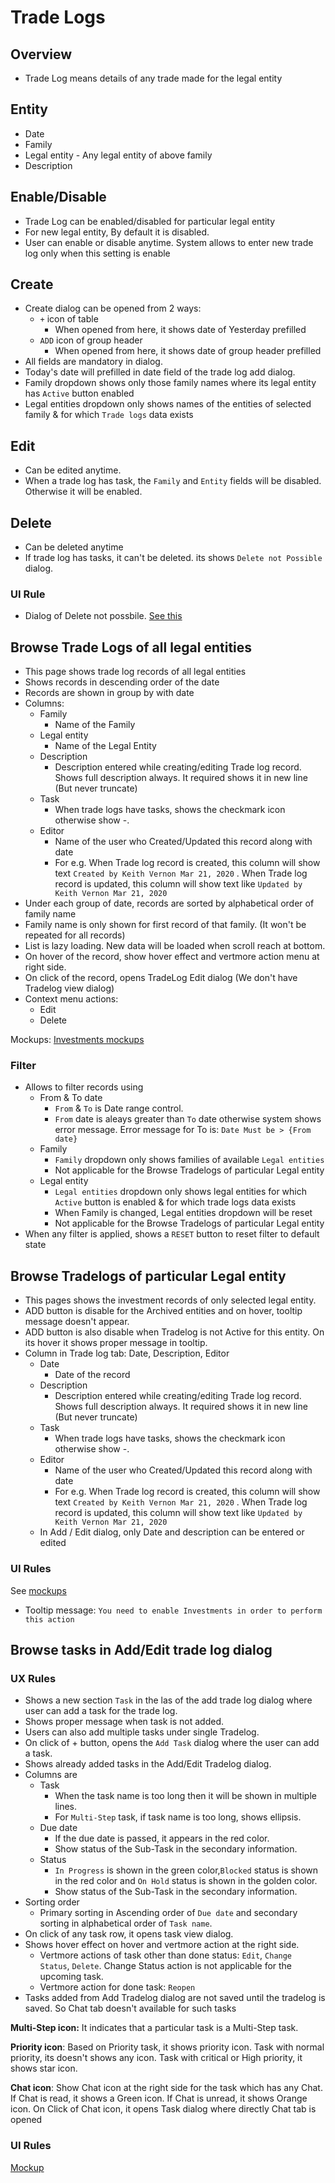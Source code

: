 # Trade Logs

## Overview

- Trade Log means details of any trade made for the legal entity

## Entity 

- Date
- Family 
- Legal entity - Any legal entity of above family
- Description


## Enable/Disable
- Trade Log can be enabled/disabled for particular legal entity
- For new legal entity, By default it is disabled.
- User can enable or disable anytime. System allows to enter new trade log only when this setting is enable

## Create
- Create dialog can be opened from 2 ways:
  - `+` icon of table
    - When opened from here, it shows date of Yesterday prefilled
  - `ADD`  icon of group header
    - When opened from here, it shows date of group header prefilled
- All fields are mandatory in dialog.
- Today's date will prefilled in date field of the trade log add dialog. 
- Family dropdown shows only those family names where its legal entity has `Active` button enabled
- Legal entities dropdown only shows names of the entities of selected family &  for which `Trade logs` data exists

## Edit

- Can be edited anytime.
- When a trade log has task, the `Family` and `Entity` fields will be disabled. Otherwise it will be enabled.

## Delete

- Can be deleted anytime
- If trade log has tasks, it can't be deleted. its shows `Delete not Possible` dialog.

### UI Rule
- Dialog of Delete not possbile. [See this](https://drive.google.com/file/d/13167mU6zSKIHJo31aWy1l5ag-tRjjKUV/view?usp=sharing)

## Browse Trade Logs of all legal entities

- This page shows trade log records of all legal entities
- Shows records in descending order of the date
- Records are shown in group by with date
- Columns: 
  - Family
    - Name of the Family
  - Legal entity
    - Name of the Legal Entity
  - Description
    - Description entered while creating/editing Trade log record. Shows full description always. It required shows it in new line (But never truncate)
  - Task
    - When trade logs have tasks, shows the checkmark icon otherwise show -.
  - Editor
    - Name of the user who Created/Updated this record along with date
    - For e.g. When Trade log record is created, this column will show text `Created by Keith Vernon Mar 21, 2020` . When Trade log record is updated, this column will show text like `Updated by Keith Vernon Mar 21, 2020`
- Under each group of date, records are sorted by alphabetical order of family name
- Family name is only shown for first record of that family. (It won't be repeated for all records)
- List is lazy loading. New data will be loaded when scroll reach at bottom.
- On hover of the record, show hover effect and vertmore action menu at right side.
- On click of the record, opens TradeLog Edit dialog (We don't have Tradelog view dialog)
- Context menu actions:
  - Edit
  - Delete

Mockups: [Investments mockups](https://drive.google.com/drive/folders/1A-wnVDLyK2-5pEcxuyrCWys6QMsjiEQR)

### Filter

- Allows to filter records using
  - From & To date
    - `From` & `To` is Date range control.
    - `From` date is aleays greater than `To` date otherwise system shows error message. Error message for To is: `Date Must be > {From date}`
  - Family
    - `Family` dropdown only shows families of available `Legal entities`
    - Not applicable for the Browse Tradelogs of particular Legal entity
  - Legal entity
    - `Legal entities` dropdown only shows legal entities for which `Active` button is enabled & for which trade logs data exists
    - When Family is changed, Legal entities dropdown will be reset
    - Not applicable for the Browse Tradelogs of particular Legal entity
- When any filter is applied, shows a `RESET` button to reset filter to default state

## Browse Tradelogs of particular Legal entity

- This pages shows the investment records of only selected legal entity.
- ADD button is disable for the Archived entities and on hover, tooltip message doesn't appear.
- ADD button is also disable when Tradelog is not Active for this entity. On its hover it shows proper message in tooltip.
- Column in Trade log tab: Date, Description, Editor
  - Date
    - Date of the record
  - Description
    - Description entered while creating/editing Trade log record. Shows full description always. It required shows it in new line (But never truncate)
  - Task
    - When trade logs have tasks, shows the checkmark icon otherwise show -.
  - Editor
    - Name of the user who Created/Updated this record along with date
    - For e.g. When Trade log record is created, this column will show text `Created by Keith Vernon Mar 21, 2020` . When Trade log record is updated, this column will show text like `Updated by Keith Vernon Mar 21, 2020`
  - In Add / Edit dialog, only Date and description can be entered or edited

### UI Rules

See [mockups](https://drive.google.com/drive/u/0/folders/1xfiUGFYjddQQoArdyN_dbkRwdqXNVIcI)
- Tooltip message: `You need to enable Investments in order to perform this action`

## Browse tasks in Add/Edit trade log dialog

### UX Rules
- Shows a new section `Task` in the las of the add trade log dialog where user can add a task for the trade log.
- Shows proper message when task is not added.
- Users can also add multiple tasks under single Tradelog.
- On click of + button, opens the `Add Task` dialog where the user can add a task.
- Shows already added tasks in the Add/Edit Tradelog dialog.
- Columns are
  - Task
    - When the task name is too long then it will be shown in multiple lines.
    - For `Multi-Step` task, if task name is too long, shows ellipsis.
  - Due date
    - If the due date is passed, it appears in the red color.
    - Show status of the Sub-Task in the secondary information.
  - Status
    - `In Progress` is shown in the green color,`Blocked` status is shown in the red color and `On Hold` status is shown in the golden color.
    - Show status of the Sub-Task in the secondary information.
- Sorting order
  - Primary sorting in Ascending order of `Due date` and secondary sorting in alphabetical order of `Task name`.
- On click of any task row, it opens task view dialog.
- Shows hover effect on hover and vertmore action at the right side.
  - Vertmore actions of task other than done status: `Edit`, `Change Status`, `Delete`. Change Status action is not applicable for the upcoming task.
  - Vertmore action for done task: `Reopen`
- Tasks added from Add Tradelog dialog are not saved until the tradelog is saved. So Chat tab doesn't available for such tasks

**Multi-Step icon:** It indicates that a particular task is a Multi-Step task.

**Priority icon**: Based on Priority task, it shows priority icon. Task with normal priority, its doesn't shows any icon. Task with critical or High priority, it shows star icon.

**Chat icon**: Show Chat icon at the right side for the task which has any Chat. If Chat is read, it shows a Green icon. If Chat is unread, it shows Orange icon. On Click of Chat icon, it opens Task dialog where directly Chat tab is opened

### UI Rules
[Mockup](https://drive.google.com/file/d/1i-MxMwjqiQA_Nqu3wGhftCbN2oSiCyoB/view?usp=sharing)